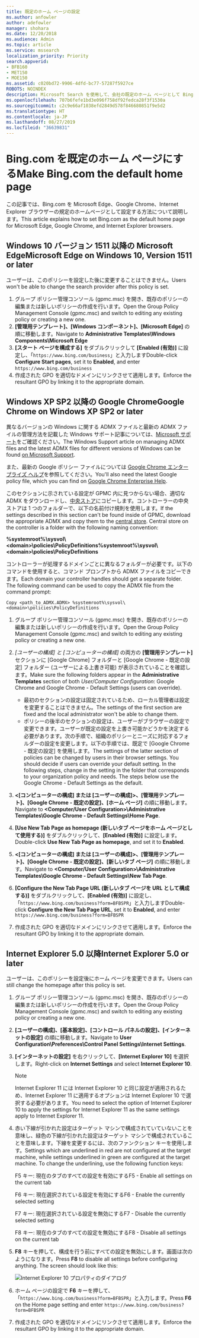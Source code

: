 ```yaml
---
title: 既定のホーム ページの設定
ms.author: anfowler
author: adefowler
manager: shohara
ms.date: 12/20/2018
ms.audience: Admin
ms.topic: article
ms.service: mssearch
localization_priority: Priority
search.appverid:
- BFB160
- MET150
- MOE150
ms.assetid: c020bd72-9906-4dfd-bc77-57287f5927ce
ROBOTS: NOINDEX
description: Microsoft Search を使用して、会社の既定のホーム ページとして Bing を設定する方法について説明します。
ms.openlocfilehash: 707b6fefe1bd3e096f758df92fedca28f3f1530a
ms.sourcegitcommit: c2c9e66af1038efd2849d578f846680851f9e5d2
ms.translationtype: HT
ms.contentlocale: ja-JP
ms.lasthandoff: 08/27/2019
ms.locfileid: "36639831"
---
```

# <a name="make-bingcom-the-default-home-page"></a><span data-ttu-id="74d4b-103">Bing.com を既定のホーム ページにする</span><span class="sxs-lookup"><span data-stu-id="74d4b-103">Make Bing.com the default home page</span></span>

<span data-ttu-id="74d4b-104">この記事では、Bing.com を Microsoft Edge、Google Chrome、Internet Explorer ブラウザーの規定のホームページとして設定する方法について説明します。</span><span class="sxs-lookup"><span data-stu-id="74d4b-104">This article explains how to set Bing.com as the default home page for Microsoft Edge, Google Chrome, and Internet Explorer browsers.</span></span> 
  
 
## <a name="microsoft-edge-on-windows-10-version-1511-or-later"></a><span data-ttu-id="74d4b-105">Windows 10 バージョン 1511 以降の Microsoft Edge</span><span class="sxs-lookup"><span data-stu-id="74d4b-105">Microsoft Edge on Windows 10, Version 1511 or later</span></span>

<span data-ttu-id="74d4b-106">ユーザーは、このポリシーを設定した後に変更することはできません。</span><span class="sxs-lookup"><span data-stu-id="74d4b-106">Users won't be able to change the search provider after this policy is set.</span></span> 

1. <span data-ttu-id="74d4b-107">グループ ポリシー管理コンソール (gpmc.msc) を開き、既存のポリシーの編集または新しいポリシーの作成を行います。</span><span class="sxs-lookup"><span data-stu-id="74d4b-107">Open the Group Policy Management Console (gpmc.msc) and switch to editing any existing policy or creating a new one.</span></span> 
1. <span data-ttu-id="74d4b-108">**[管理用テンプレート]、[Windows コンポーネント]、[Microsoft Edge]** の順に移動します。</span><span class="sxs-lookup"><span data-stu-id="74d4b-108">Navigate to **Administrative Templates\Windows Components\Microsoft Edge**</span></span>    
1. <span data-ttu-id="74d4b-109">**[スタート ページを構成する]** をダブルクリックして **[Enabled (有効)]** に設定し、「`https://www.bing.com/business`」と入力します</span><span class="sxs-lookup"><span data-stu-id="74d4b-109">Double-click **Configure Start pages**, set it to **Enabled**, and enter `https://www.bing.com/business`</span></span>
1.  <span data-ttu-id="74d4b-110">作成された GPO を適切なドメインにリンクさせて適用します。</span><span class="sxs-lookup"><span data-stu-id="74d4b-110">Enforce the resultant GPO by linking it to the appropriate domain.</span></span>

  
## <a name="google-chrome-on-windows-xp-sp2-or-later"></a><span data-ttu-id="74d4b-111">Windows XP SP2 以降の Google Chrome</span><span class="sxs-lookup"><span data-stu-id="74d4b-111">Google Chrome on Windows XP SP2 or later</span></span>


<span data-ttu-id="74d4b-112">異なるバージョンの Windows に関する ADMX ファイルと最新の ADMX ファイルの管理方法を記載した Windows サポート記事については、[Microsoft サポート](https://support.microsoft.com/ja-JP/help/3087759/how-to-create-and-manage-the-central-store-for-group-policy-administra)をご確認ください。</span><span class="sxs-lookup"><span data-stu-id="74d4b-112">The Windows Support article on managing ADMX files and the latest ADMX files for different versions of Windows can be found [on Microsoft Support](https://support.microsoft.com/en-us/help/3087759/how-to-create-and-manage-the-central-store-for-group-policy-administra).</span></span>

<span data-ttu-id="74d4b-113">また、最新の Google ポリシー ファイルについては [Google Chrome エンタープライズ ヘルプ](https://support.google.com/chrome/a/answer/187202)を参照してください。</span><span class="sxs-lookup"><span data-stu-id="74d4b-113">You'll also need the latest Google policy file, which you can find on [Google Chrome Enterprise Help](https://support.google.com/chrome/a/answer/187202).</span></span>
  
<span data-ttu-id="74d4b-p101">このセクションに示されている設定が GPMC 内に見つからない場合、適切な ADMX をダウンロードし、[中央ストア](https://docs.microsoft.com/ja-JP/previous-versions/windows/it-pro/windows-vista/cc748955%28v%3dws.10%29)にコピーします。コントローラーの中央ストアは 1 つのフォルダーで、以下の名前付け規則を使用します。</span><span class="sxs-lookup"><span data-stu-id="74d4b-p101">If the settings described in this section can't be found inside of GPMC, download the appropriate ADMX and copy them to the [central store](https://docs.microsoft.com/en-us/previous-versions/windows/it-pro/windows-vista/cc748955%28v%3dws.10%29). Central store on the controller is a folder with the following naming convention:</span></span>
  
 <span data-ttu-id="74d4b-116">**%systemroot%\sysvol\\<domain\>\policies\PolicyDefinitions**</span><span class="sxs-lookup"><span data-stu-id="74d4b-116">**%systemroot%\sysvol\\<domain\>\policies\PolicyDefinitions**</span></span>
  
<span data-ttu-id="74d4b-p102">コントローラーが処理するドメインごとに異なるフォルダーが必要です。以下のコマンドを使用すると、コマンド プロンプトから ADMX ファイルをコピーできます。</span><span class="sxs-lookup"><span data-stu-id="74d4b-p102">Each domain your controller handles should get a separate folder. The following command can be used to copy the ADMX file from the command prompt:</span></span>
  
 `Copy <path_to_ADMX.ADMX> %systemroot%\sysvol\<domain>\policies\PolicyDefinitions`
  
1. <span data-ttu-id="74d4b-119">グループ ポリシー管理コンソール (gpmc.msc) を開き、既存のポリシーの編集または新しいポリシーの作成を行います。</span><span class="sxs-lookup"><span data-stu-id="74d4b-119">Open the Group Policy Management Console (gpmc.msc) and switch to editing any existing policy or creating a new one.</span></span>
1. <span data-ttu-id="74d4b-120">*[ユーザーの構成] と [コンピューターの構成]* の両方の **[管理用テンプレート]** セクションに [Google Chrome] フォルダーと [Google Chrome - 既定の設定] フォルダー (ユーザーによる上書き可能) が表示されていることを確認します。</span><span class="sxs-lookup"><span data-stu-id="74d4b-120">Make sure the following folders appear in the **Administrative Templates** section of both *User/Computer Configuration*: Google Chrome and Google Chrome - Default Settings (users can override).</span></span>
   - <span data-ttu-id="74d4b-121">最初のセクションの設定は固定されているため、ローカル管理者は設定を変更することはできません。</span><span class="sxs-lookup"><span data-stu-id="74d4b-121">The settings of the first section are fixed and the local administrator won't be able to change them.</span></span>
   - <span data-ttu-id="74d4b-p103">ポリシーの後半のセクションの設定は、ユーザーがブラウザーの設定で変更できます。ユーザーが既定の設定を上書き可能かどうかを決定する必要があります。次の手順で、組織のポリシーとニーズに対応するフォルダーの設定を変更します。以下の手順では、既定で [Google Chrome - 既定の設定] を使用します。</span><span class="sxs-lookup"><span data-stu-id="74d4b-p103">The settings of the latter section of policies can be changed by users in their browser settings. You should decide if users can override your default setting. In the following steps, change in the setting in the folder that corresponds to your organization policy and needs. The steps below use the Google Chrome - Default Settings as the default.</span></span>

1. <span data-ttu-id="74d4b-126">**&lt;[コンピューターの構成] または [ユーザーの構成]&gt;、[管理用テンプレート]、[Google Chrome - 既定の設定]、[ホーム ページ]** の順に移動します。</span><span class="sxs-lookup"><span data-stu-id="74d4b-126">Navigate to **&lt;Computer/User Configuration&gt;\Administrative Templates\Google Chrome - Default Settings\Home Page**.</span></span> 
1. <span data-ttu-id="74d4b-127">**[Use New Tab Page as homepage (新しいタブ ページをホーム ページとして使用する)]** をダブルクリックして、**[Enabled (有効)]** に設定します。</span><span class="sxs-lookup"><span data-stu-id="74d4b-127">Double-click **Use New Tab Page as homepage**, and set it to **Enabled**.</span></span> 
1. <span data-ttu-id="74d4b-128">**&lt;[コンピューターの構成] または [ユーザーの構成]&gt;、[管理用テンプレート]、[Google Chrome - 既定の設定]、[新しいタブ ページ]** の順に移動します。</span><span class="sxs-lookup"><span data-stu-id="74d4b-128">Navigate to **&lt;Computer/User Configuration&gt;\Administrative Templates\Google Chrome - Default Settings\New Tab Page**.</span></span> 
1. <span data-ttu-id="74d4b-129">**[Configure the New Tab Page URL (新しいタブ ページを URL として構成する)]** をダブルクリックして、**[Enabled (有効)]** に設定し、「`https://www.bing.com/business?form=BFBSPR`」と入力します</span><span class="sxs-lookup"><span data-stu-id="74d4b-129">Double-click **Configure the New Tab Page URL**, set it to **Enabled**, and enter `https://www.bing.com/business?form=BFBSPR`</span></span> 
1. <span data-ttu-id="74d4b-130">作成された GPO を適切なドメインにリンクさせて適用します。</span><span class="sxs-lookup"><span data-stu-id="74d4b-130">Enforce the resultant GPO by linking it to the appropriate domain.</span></span>

## <a name="internet-explorer-50-or-later"></a><span data-ttu-id="74d4b-131">Internet Explorer 5.0 以降</span><span class="sxs-lookup"><span data-stu-id="74d4b-131">Internet Explorer 5.0 or later</span></span>
<span data-ttu-id="74d4b-132">ユーザーは、このポリシーを設定後にホーム ページを変更できます。</span><span class="sxs-lookup"><span data-stu-id="74d4b-132">Users can still change the homepage after this policy is set.</span></span> 

1. <span data-ttu-id="74d4b-133">グループ ポリシー管理コンソール (gpmc.msc) を開き、既存のポリシーの編集または新しいポリシーの作成を行います。</span><span class="sxs-lookup"><span data-stu-id="74d4b-133">Open the Group Policy Management Console (gpmc.msc) and switch to editing any existing policy or creating a new one.</span></span>
    
2. <span data-ttu-id="74d4b-134">**[ユーザーの構成]、[基本設定]、[コントロール パネルの設定]、[インターネットの設定]** の順に移動します。</span><span class="sxs-lookup"><span data-stu-id="74d4b-134">Navigate to **User Configuration\Preferences\Control Panel Settings\Internet Settings**.</span></span>
    
3. <span data-ttu-id="74d4b-135">**[インターネットの設定]** を右クリックして、**[Internet Explorer 10]** を選択します。</span><span class="sxs-lookup"><span data-stu-id="74d4b-135">Right-click on **Internet Settings** and select **Internet Explorer 10**.</span></span>
    
    > [!NOTE]
    > <span data-ttu-id="74d4b-136">Internet Explorer 11 には Internet Explorer 10 と同じ設定が適用されるため、Internet Explorer 11 に適用するオプションは Internet Explorer 10 で選択する必要があります。</span><span class="sxs-lookup"><span data-stu-id="74d4b-136">You need to select the option of Internet Explorer 10 to apply the settings for Internet Explorer 11 as the same settings apply to Internet Explorer 11.</span></span> 
  
4. <span data-ttu-id="74d4b-p104">赤い下線が引かれた設定はターゲット マシンで構成されていていないことを意味し、緑色の下線が引かれた設定はターゲット マシンで構成されていることを意味します。下線を変更するには、次のファンクション キーを使用します。</span><span class="sxs-lookup"><span data-stu-id="74d4b-p104">Settings which are underlined in red are not configured at the target machine, while settings underlined in green are configured at the target machine. To change the underlining, use the following function keys:</span></span>
    
    <span data-ttu-id="74d4b-139">F5 キー: 現在のタブのすべての設定を有効にする</span><span class="sxs-lookup"><span data-stu-id="74d4b-139">F5 - Enable all settings on the current tab</span></span>
    
    <span data-ttu-id="74d4b-140">F6 キー: 現在選択されている設定を有効にする</span><span class="sxs-lookup"><span data-stu-id="74d4b-140">F6 - Enable the currently selected setting</span></span>
    
    <span data-ttu-id="74d4b-141">F7 キー: 現在選択されている設定を無効にする</span><span class="sxs-lookup"><span data-stu-id="74d4b-141">F7 - Disable the currently selected setting</span></span>
    
    <span data-ttu-id="74d4b-142">F8 キー: 現在のタブのすべての設定を無効にする</span><span class="sxs-lookup"><span data-stu-id="74d4b-142">F8 - Disable all settings on the current tab</span></span>
    
5. <span data-ttu-id="74d4b-p105">**F8** キーを押して、構成を行う前にすべての設定を無効にします。画面は次のようになります。</span><span class="sxs-lookup"><span data-stu-id="74d4b-p105">Press **F8** to disable all settings before configuring anything. The screen should look like this:</span></span> 
    
    ![Internet Explorer 10 プロパティのダイアログ](media/2fd55755-5007-4e33-a795-c42ce2fcef4a.jpg)
  
6. <span data-ttu-id="74d4b-146">ホーム ページの設定で **F6** キーを押して、「`https://www.bing.com/business?form=BFBSPR`」と入力します。</span><span class="sxs-lookup"><span data-stu-id="74d4b-146">Press **F6** on the Home page setting and enter `https://www.bing.com/business?form=BFBSPR`</span></span>
    
7. <span data-ttu-id="74d4b-147">作成された GPO を適切なドメインにリンクさせて適用します。</span><span class="sxs-lookup"><span data-stu-id="74d4b-147">Enforce the resultant GPO by linking it to the appropriate domain.</span></span>